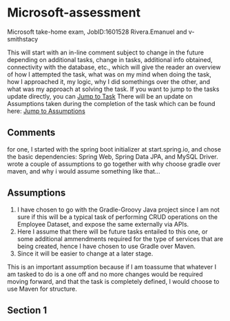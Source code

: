 # Microsoft-assessment
Microsoft take-home exam, JobID:1601528 Rivera.Emanuel and v-smithstacy

This will start with an in-line comment subject to change in the future depending on additional tasks, change in tasks, additional info obtained, connectivity with the database, etc., which will give the reader an overview of how I attempted the task, what was on my mind when doing the task, how I approached it, my logic, why I did somethings over the other, and what was my approach at solving the task.
If you want to jump to the tasks update directly, you can [Jump to Task](#task)
There will be an update on Assumptions taken during the completion of the task which can be found here: [Jump to Assumptions](#assumptions)

<a name="comments"></a>
## Comments
for one, I started with the spring boot initializer at start.spring.io, and chose the basic dependencies: Spring Web, Spring Data JPA, and MySQL Driver.
wrote a couple of assumptions to go together with why choose gradle over maven, and why i would assume something like that...


<a name="assumptions"></a>
## Assumptions

  1. I have chosen to go with the Gradle-Groovy Java project since I am not sure if this will be a typical task of performing CRUD operations on the Employee Dataset, and expose the same externally via APIs.
  2. Here I assume that there will be future tasks entailed to this one, or some additional ammendments required for the type of services that are being created, hence I have chosen to use Gradle over Maven.
  3. Since it will be easier to change at a later stage.

This is an important assumption because if I am toassume that whatever I am tasked to do is a one off and no more changes would be required moving forward, and that the task is completely defined, I would choose to use Maven for structure.



<a name="task"></a>
## Section 1
